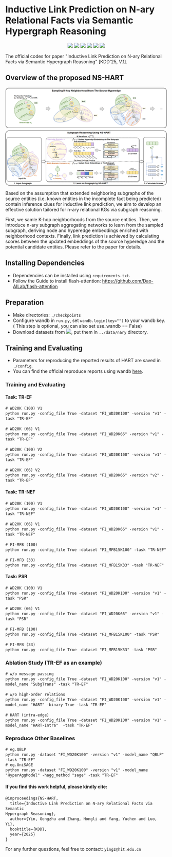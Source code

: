 # Inductive Link Prediction on N-ary Relational Facts via Semantic Hypergraph Reasoning


<p align="center">
<a href="https://github.com/Nary-Inductive-SubGraph/blob/master/LICENSE">
<img src="https://img.shields.io/badge/License-MIT-red.svg"></a>
<a href="https://guiltless-chalk-a57.notion.site/Inductive-Link-Prediction-on-N-ary-Relational-Facts-via-Semantic-Hypergraph-Reasoning-17ac80b1bb69802cb834d2d9457a426d?pvs=4"><img src="https://img.shields.io/badge/Blog-Notion-orange?logo=Notion
"></a>
<a href="https://wandb.ai/catyin/Nary-Inductive-SubG/reports/Report--VmlldzoxMDkxMjcyNw?accessToken=2n7v6x8o328w3oq45toq5d5fe60tmdgonng1xdmn0dii7jqek6ixkx3jm1jcfe54">
<img src="https://img.shields.io/badge/Report-wandb-ffbf00"></a>
<a href="https://figshare.com/s/b97b50ffa6bd8e5a054c"><img src="https://img.shields.io/badge/dataset-figshare-green?logo=figshare"></a>
<a href="https://doi.org/10.5281/zenodo.14637435"><img src="https://zenodo.org/badge/915948920.svg"></a>
<a href=""><img src="https://img.shields.io/badge/Slide-Video-purple"></a>
</p>

The official codes for paper "Inductive Link Prediction on N-ary Relational Facts via Semantic Hypergraph Reasoning" [KDD'25, V.1]. 

## Overview of the proposed NS-HART
  <img align="center"  src="./main.png" alt="...">

Based on the assumption that extended neighboring subgraphs of
the source entities (i.e. known entities in the incomplete fact
being predicted) contain inference clues for inductive link prediction, we aim to develop an effective solution tailored for n-ary relational KGs via subgraph reasoning. 

First,
we samle K-hop neighborhoods from the source entities. 
Then, we introduce
n-ary subgraph aggregating networks to learn from the sampled
subgraph, deriving node and hyperedge embeddings enriched with
neighborhood contexts. Finally, link prediction is achieved
by calculating scores between the updated embeddings of the source
hyperedge and the potential candidate entities. 
Please refer to the paper for details.



## Installing Dependencies

- Dependencies can be installed using `requirements.txt`.
- Follow the Guide to install flash-attention: https://github.com/Dao-AILab/flash-attention

## Preparation

- Make directories: `./checkpoints`
- Configure wandb in `run.py`, set `wandb.login(key="")` to your wandb key. ( This step is optional, you can also set use_wandb == False)
- Download datasets from <a href="https://figshare.com/s/b97b50ffa6bd8e5a054c"><img src="https://img.shields.io/badge/dataset-figshare-yellow?logo=figshare"></a>, put them in  `../data/nary` directory.




## Training and Evaluating

- Parameters for reproducing the reported results of HART are saved in `./config`. 
- You can find the official reproduce reports using wandb [here](https://wandb.ai/catyin/Nary-Inductive-SubG/reports/Report--VmlldzoxMDkxMjcyNw?accessToken=2n7v6x8o328w3oq45toq5d5fe60tmdgonng1xdmn0dii7jqek6ixkx3jm1jcfe54).

### Training and Evaluating
#### Task: TR-EF
```shell
# WD20K (100) V1
python run.py -config_file True -dataset "FI_WD20K100" -version "v1" -task "TR-EF"
  
# WD20K (66) V1
python run.py -config_file True -dataset "FI_WD20K66" -version "v1" -task "TR-EF"
  
# WD20K (100) V2
python run.py -config_file True -dataset "FI_WD20K100" -version "v1" -task "TR-EF"

# WD20K (66) V2
python run.py -config_file True -dataset "FI_WD20K66" -version "v2" -task "TR-EF"
```
#### Task: TR-NEF
```shell
# WD20K (100) V1
python run.py -config_file True -dataset "FI_WD20K100" -version "v1" -task "TR-NEF"
  
# WD20K (66) V1
python run.py -config_file True -dataset "FI_WD20K66" -version "v1" -task "TR-NEF"
  
# FI-MFB (100)
python run.py -config_file True -dataset "FI_MFB15K100" -task "TR-NEF"

# FI-MFB (33)
python run.py -config_file True -dataset "FI_MFB15K33" -task "TR-NEF"
```
#### Task: PSR
```shell
# WD20K (100) V1
python run.py -config_file True -dataset "FI_WD20K100" -version "v1" -task "PSR"
  
# WD20K (66) V1
python run.py -config_file True -dataset "FI_WD20K66" -version "v1" -task "PSR"
  
# FI-MFB (100)
python run.py -config_file True -dataset "FI_MFB15K100" -task "PSR"

# FI-MFB (33)
python run.py -config_file True -dataset "FI_MFB15K33" -task "PSR"
```

### Ablation Study (TR-EF as an example)

```shell
# w/o message passing
python run.py -config_file True -dataset "FI_WD20K100" -version "v1" -model_name "SubgTrans" -task "TR-EF"

# w/o high-order relations
python run.py -config_file True -dataset "FI_WD20K100" -version "v1" -model_name "HART" -binary True -task "TR-EF"

# HART (intra-edge)
python run.py -config_file True -dataset "FI_WD20K100" -version "v1" -model_name "HART-Intra"  -task "TR-EF"

```

### Reproduce Other Baselines

```shell
# eg.QBLP
python run.py -dataset "FI_WD20K100" -version "v1" -model_name "QBLP"  -task "TR-EF"
# eg.UniSAGE
python run.py -dataset "FI_WD20K100" -version "v1" -model_name "HyperAggModel" -hagg_method "sage" -task "TR-EF"
```




#### If you find this work helpful, please kindly cite:

```
@inproceedings{NS-HART,
  title={Inductive Link Prediction on N-ary Relational Facts via Semantic
Hypergraph Reasoning},
  author={Yin, Gongzhu and Zhang, Hongli and Yang, Yuchen and Luo, Yi},
  booktitle={KDD},
  year={2025}
}
```

For any further questions, feel free to contact:  ```yingz@hit.edu.cn```
